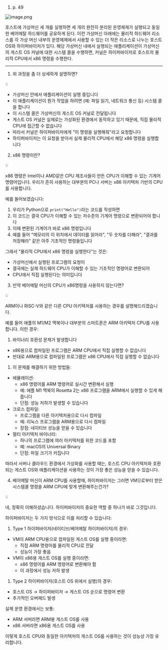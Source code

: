 1. p. 49

![image.png](attachment:0f03456e-2611-43a6-bdb9-e64f8601a32f:image.png)

호스트에 가상머신 세 개를 실행하면 세 개의 완전히 분리된 운영체제가 실행되고 동일한 베어메탈 하드웨어를 공유하게 된다. 이런 가상머신 아래에는 물리적 하드웨어 리소스를 각 가상 머신 내부의 운영체제에서 사용할 수 있는 더 작은 리소스로 나누는 호스트 OS와 하이퍼바이저가 있다. 해당 가상머신 내에서 실행되는 애플리케이션이 가상머신의 게스트 OS 커널에 대한 시스템 콜을 수행하면, 커널은 하이퍼바이저로 호스트의 물리적 CPU에서 x86 명령을 수행한다.

---

1) 위 과정을 좀 더 상세하게 설명하면?

<aside>
💡

- 가상머신 안에서 애플리케이션이 실행 중입니다
- 이 애플리케이션이 뭔가 작업을 하려면 (예: 파일 읽기, 네트워크 통신 등) 시스템 콜을 합니다
- 이 시스템 콜은 가상머신의 게스트 OS 커널로 전달됩니다
- 게스트 OS 커널은 실제로는 가상화된 환경에서 동작하고 있기 때문에, 직접 물리적 CPU에 접근할 수 없습니다
- 따라서 커널은 하이퍼바이저에게 "이 명령을 실행해줘"라고 요청합니다
- 하이퍼바이저는 이 요청을 받아서 실제 물리적 CPU에서 해당 x86 명령을 실행합니다
</aside>

2) x86 명령이란?

<aside>
💡

x86 명령은 Intel이나 AMD같은 CPU 제조사들이 만든 CPU가 이해할 수 있는 기계어 명령어입니다. 우리가 흔히 사용하는 대부분의 PC나 서버는 x86 아키텍처 기반의 CPU를 사용합니다.

예를 들어보겠습니다:

1. 우리가 Python으로 `print("Hello")`라는 코드를 작성하면
2. 이 코드는 결국 CPU가 이해할 수 있는 저수준의 기계어 명령으로 변환되어야 합니다
3. 이때 변환된 기계어가 바로 x86 명령입니다
4. 예를 들어 "메모리의 이 위치에서 데이터를 읽어라", "두 숫자를 더해라", "결과를 저장해라" 같은 아주 기초적인 명령들입니다

그래서 "물리적 CPU에서 x86 명령을 실행한다"는 것은:

- 가상머신에서 실행된 프로그램의 요청이
- 결국에는 실제 하드웨어 CPU가 이해할 수 있는 기초적인 명령어로 변환되어
- CPU에서 직접 실행된다는 의미입니다
</aside>

3) 만약 베어메탈 머신의 CPU가 x86명령을 사용하지 않는다면?

<aside>
💡

ARM이나 RISC-V와 같은 다른 CPU 아키텍처를 사용하는 경우를 설명해드리겠습니다.

예를 들어 애플의 M1/M2 맥북이나 대부분의 스마트폰은 ARM 아키텍처 CPU를 사용합니다. 이런 경우:

1. 바이너리 호환성 문제가 발생합니다
- x86용으로 컴파일된 프로그램은 ARM CPU에서 직접 실행할 수 없습니다
- 반대로 ARM용으로 컴파일된 프로그램은 x86 CPU에서 직접 실행할 수 없습니다
1. 이 문제를 해결하기 위한 방법들:
- 에뮬레이션:
    - x86 명령어를 ARM 명령어로 실시간 변환해서 실행
    - 예: 애플 M1 맥북의 Rosetta 2는 x86 프로그램을 ARM에서 실행할 수 있게 해줍니다
    - 단점: 성능 저하가 발생할 수 있습니다
- 크로스 컴파일:
    - 프로그램을 다른 아키텍처용으로 다시 컴파일
    - 예: 리눅스 프로그램을 ARM용으로 다시 컴파일
    - 장점: 네이티브 성능을 얻을 수 있습니다
- 멀티 아키텍처 바이너리:
    - 하나의 프로그램에 여러 아키텍처를 위한 코드를 포함
    - 예: macOS의 Universal Binary
    - 단점: 파일 크기가 커집니다

따라서 서버나 클라우드 환경에서 가상화를 사용할 때는, 호스트 CPU 아키텍처와 호환되는 게스트 OS와 애플리케이션을 사용하는 것이 가장 좋은 성능을 얻을 수 있습니다.

</aside>

4) 베어메탈 머신이 ARM CPU를 사용할때, 하이퍼바이저는 그러면 VM으로부터 받은 시스템콜 명령을 ARM CPU에 맞게 변환해주는건가?

<aside>
💡

네, 정확히 이해하셨습니다. 하이퍼바이저의 중요한 역할 중 하나가 바로 그것입니다.

하이퍼바이저는 두 가지 방식으로 이를 처리할 수 있습니다:

1. Type 1 하이퍼바이저(네이티브/베어메탈 하이퍼바이저)의 경우:
- VM이 ARM CPU용으로 컴파일된 게스트 OS를 실행 중이라면:
    - 직접 ARM 명령어를 물리적 CPU로 전달
    - 성능이 가장 좋음
- VM이 x86용 게스트 OS를 실행 중이라면:
    - x86 명령어를 ARM 명령어로 변환해야 함
    - 이 과정에서 성능 저하 발생
1. Type 2 하이퍼바이저(호스트 OS 위에서 실행)의 경우:
- 호스트 OS → 하이퍼바이저 → 게스트 OS 순으로 명령어 변환
- 추가적인 오버헤드 발생

실제 운영 환경에서는 보통:

- ARM 서버라면 ARM용 게스트 OS를 사용
- x86 서버라면 x86용 게스트 OS를 사용

이렇게 호스트 CPU와 동일한 아키텍처의 게스트 OS를 사용하는 것이 성능상 가장 유리합니다.

</aside>
